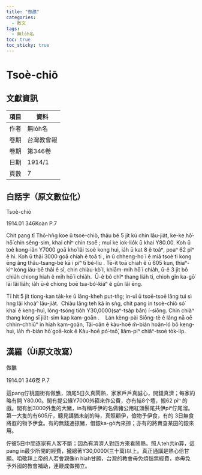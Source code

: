 ```yaml
---
title: "做醮"
categories:
  - 散文
tags:
  - 無lo̍h名
toc: true
toc_sticky: true
---
```


# Tsoè-chiō

## 文獻資訊

| 項目 | 資料 |
|---|---|
| 作者 | 無lo̍h名 |
| 卷期 | 台灣教會報 |
| 卷期 | 第346卷 |
| 日期 | 1914/1 |
| 頁數 | 7 |

## 白話字（原文數位化）

Tsoè-chiò

1914.01 346Koàn P.7

Chit pang tī Thô-hn̂g koe ū tsoè-chiò, thâu bé 5 ji̍t kú chin lāu-jia̍t, ke-ke hō͘-hō͘ chin sêng-sim, khai chîⁿ chin tsoē ; muí ke iok-lio̍k ū khai Y80.00. Koh ū toê kong-iân Y7000 goā kho͘ lâi tsoè kong huì, ia̍h ū kat 8 ê toâⁿ, poaⁿ 62 pîⁿ ê hì. Koh ū thâi 3000 goā chiah ê toā ti , in ū chheng-ho͘ i ê miâ tsoè ti kong ēng âng thâu-tsang-bé kā i piⁿ tī bé-liu . Tē-it toā chiah ê ū 605 kun, thiaⁿ-kìⁿ kóng iáu-bē thâi ê sî, chin chiàu-kò͘ I, khiām-mi̍h hō͘ i chia̍h, ū-ê 3 ji̍t bô chia̍h chiong hiah ê mi̍h hō͘ i chia̍h.  Ū-ê bô chîⁿ thang lia̍h ti, chioh gîn ka-gō͘ lāi lâi lia̍h; ia̍h ū-ê chiong boē tsa-bó͘-kiáⁿ ê gûn lâi ēng.

Tī hit 5 ji̍t tiong-kan ta̍k-ke ū lâng-kheh put-tn̄g; in-uī ū tsoē-tsoē lâng tuì sì hng lâi khoàⁿ lāu-jia̍t.  Chiàu lâng teh kā in sǹg, chit pang in tsoè-chiò só͘ khai ê keng-huì, lóng-tsóng tio̍h Y30,0000(saⁿ-tsa̍p bān) í-siōng. Chin chiàⁿ thang kóng sī jia̍t-sim kap kam-goān .    Lán kèng-pài Siōng-tè ê lâng nā oē chhin-chhiūⁿ in hiah kam-goān, Tâi-oân ê kàu-hoē m̄-bián hoân-ló bô keng-huì, ia̍h m̄-bián hō͘ goā-kok ê Kàu-hoē pó͘-tsō͘, liâm-piⁿ chiâⁿ-tsoè to̍k-li̍p.

## 漢羅（Ùi原文改寫）

做醮

1914.01 346卷 P.7

這pang佇桃園街有做醮，頭尾5日久真鬧熱，家家戶戶真誠心，開錢真濟；每家約略有開 Y80.00。閣有提公緣Y7000外箍來作公費，亦有結8个壇，搬62 pîⁿ 的戲。閣有刣3000外隻的大豬，in有稱呼伊的名做豬公用紅頭鬃尾共伊piⁿ佇尾溜。第一大隻的有605斤，聽見講猶未刣的時，真照顧伊，儉物予伊食，有的 3日無食將遐的物予伊食。有的無錢通掠豬，借銀ka-gō͘內來掠；亦有的將賣查某囝的銀來用。

佇彼5日中間逐家有人客不斷；因為有濟濟人對四方來看鬧熱。照人teh共in算，這pang in最少所開的經費，攏總著Y30,0000(三十萬)以上。真正通講是熱心佮甘願。咱敬拜上帝的人若會親像in hiah甘願，台灣的教會毋免煩惱無經費，亦毋免予外國的教會補助，連鞭成做獨立。

